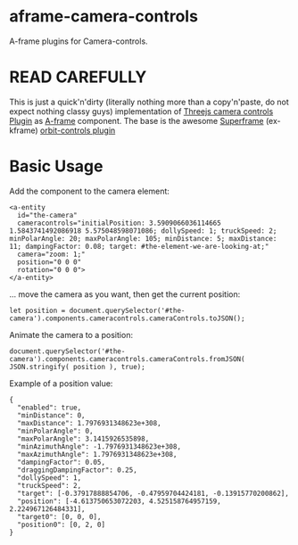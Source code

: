 # aframe-camera-controls
A-frame plugins for Camera-controls.

# READ CAREFULLY
This is just a quick'n'dirty (literally nothing more than a copy'n'paste, do not expect nothing classy guys) implementation of [Threejs camera controls Plugin](https://www.npmjs.com/package/camera-controls) as [A-frame](https://aframe.io/) component. The base is the awesome [Superframe](https://github.com/supermedium/superframe) (ex-kframe) [orbit-controls plugin](https://github.com/supermedium/superframe/tree/master/components/orbit-controls)



# Basic Usage

Add the component to the camera element:
```
<a-entity
  id="the-camera"
  cameracontrols="initialPosition: 3.5909066036114665 1.5843741492086918 5.575048598071086; dollySpeed: 1; truckSpeed: 2; minPolarAngle: 20; maxPolarAngle: 105; minDistance: 5; maxDistance: 11; dampingFactor: 0.08; target: #the-element-we-are-looking-at;"
  camera="zoom: 1;"
  position="0 0 0"
  rotation="0 0 0">
</a-entity>
```

... move the camera as you want, then get the current position:

```
let position = document.querySelector('#the-camera').components.cameracontrols.cameraControls.toJSON();
```

Animate the camera to a position:
```
document.querySelector('#the-camera').components.cameracontrols.cameraControls.fromJSON( JSON.stringify( position ), true);
```

Example of a position value:
```
{
  "enabled": true,
  "minDistance": 0,
  "maxDistance": 1.7976931348623e+308,
  "minPolarAngle": 0,
  "maxPolarAngle": 3.1415926535898,
  "minAzimuthAngle": -1.7976931348623e+308,
  "maxAzimuthAngle": 1.7976931348623e+308,
  "dampingFactor": 0.05,
  "draggingDampingFactor": 0.25,
  "dollySpeed": 1,
  "truckSpeed": 2,
  "target": [-0.37917888854706, -0.47959704424181, -0.13915770200862],
  "position": [-4.613750653072203, 4.525158764957159, 2.224967126484331],
  "target0": [0, 0, 0],
  "position0": [0, 2, 0]
}
```
